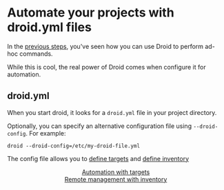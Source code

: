 # Automate your projects with droid.yml files

In the [previous steps](usage), you've seen how you can use Droid to perform ad-hoc commands.

While this is cool, the real power of Droid comes when configure it for automation.

## droid.yml

When you start droid, it looks for a `droid.yml` file in your project directory.

Optionally, you can specify an alternative configuration file using `--droid-config`. For example:

    droid --droid-config=/etc/my-droid-file.yml
    
The config file allows you to [define targets](targets) and [define inventory](inventory)


<center><a href="/targets" class="btn btn-lg btn-success">Automation with targets</a></center>

<center><a href="/inventory" class="btn btn-lg btn-success">Remote management with inventory</a></center>
